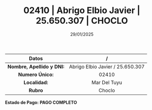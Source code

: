 ﻿---
title: 02410 | Abrigo Elbio Javier | 25.650.307 | CHOCLO
date: 29/01/2025
draft: false
tags: ['mar-del-tuyu', 'titular', 'choclo']
---

|          **Datos**          |  /  |
|:---------------------------:|:---:|
| **Nombre, Apellido y DNI:** | Abrigo Elbio Javier / 25.650.307 |
|      **Numero Único:**      | 02410 |
|        **Localidad:**       | Mar Del Tuyu |
|          **Rubro**          | Choclo |

**Estado de Pago:** **PAGO COMPLETO**
